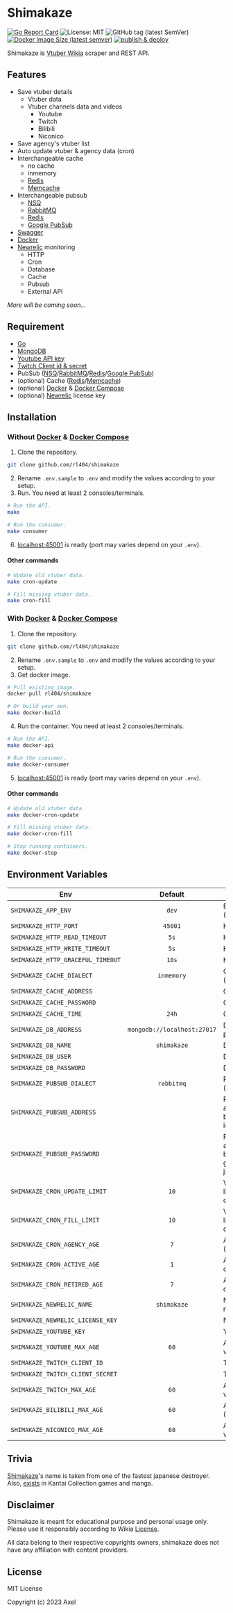 # Shimakaze

[![Go Report Card](https://goreportcard.com/badge/github.com/rl404/shimakaze)](https://goreportcard.com/report/github.com/rl404/shimakaze)
![License: MIT](https://img.shields.io/github/license/rl404/shimakaze)
![GitHub tag (latest SemVer)](https://img.shields.io/github/v/tag/rl404/shimakaze)
[![Docker Image Size (latest semver)](https://img.shields.io/docker/image-size/rl404/shimakaze)](https://hub.docker.com/r/rl404/shimakaze)
[![publish & deploy](https://github.com/rl404/shimakaze/actions/workflows/publish-deploy.yml/badge.svg)](https://github.com/rl404/shimakaze/actions/workflows/publish-deploy.yml)

Shimakaze is [Vtuber Wikia](https://virtualyoutuber.fandom.com/wiki/Virtual_YouTuber_Wiki) scraper and REST API.

## Features

- Save vtuber details
  - Vtuber data
  - Vtuber channels data and videos
    - Youtube
    - Twitch
    - Bilibili
    - Niconico
- Save agency's vtuber list
- Auto update vtuber & agency data (cron)
- Interchangeable cache
  - no cache
  - inmemory
  - [Redis](https://redis.io/)
  - [Memcache](https://memcached.org/)
- Interchangeable pubsub
  - [NSQ](https://nsq.io/)
  - [RabbitMQ](https://www.rabbitmq.com/)
  - [Redis](https://redis.io/)
  - [Google PubSub](https://cloud.google.com/pubsub)
- [Swagger](https://github.com/swaggo/swag)
- [Docker](https://www.docker.com/)
- [Newrelic](https://newrelic.com/) monitoring
  - HTTP
  - Cron
  - Database
  - Cache
  - Pubsub
  - External API

_More will be coming soon..._

## Requirement

- [Go](https://go.dev/)
- [MongoDB](https://www.mongodb.com/)
- [Youtube API key](https://cloud.google.com/docs/authentication/api-keys)
- [Twitch Client id & secret](https://dev.twitch.tv/docs/authentication/register-app/)
- PubSub ([NSQ](https://nsq.io/)/[RabbitMQ](https://www.rabbitmq.com/)/[Redis](https://redis.io/)/[Google PubSub](https://cloud.google.com/pubsub))
- (optional) Cache ([Redis](https://redis.io/)/[Memcache](https://memcached.org/))
- (optional) [Docker](https://www.docker.com/) & [Docker Compose](https://docs.docker.com/compose/)
- (optional) [Newrelic](https://newrelic.com/) license key

## Installation

### Without [Docker](https://www.docker.com/) & [Docker Compose](https://docs.docker.com/compose/)

1. Clone the repository.

```sh
git clone github.com/rl404/shimakaze
```

2. Rename `.env.sample` to `.env` and modify the values according to your setup.
3. Run. You need at least 2 consoles/terminals.

```sh
# Run the API.
make

# Run the consumer.
make consumer
```

6. [localhost:45001](http://localhost:45001) is ready (port may varies depend on your `.env`).

#### Other commands

```sh
# Update old vtuber data.
make cron-update

# Fill missing vtuber data.
make cron-fill
```

### With [Docker](https://www.docker.com/) & [Docker Compose](https://docs.docker.com/compose/)

1. Clone the repository.

```sh
git clone github.com/rl404/shimakaze
```

2. Rename `.env.sample` to `.env` and modify the values according to your setup.
3. Get docker image.

```sh
# Pull existing image.
docker pull rl404/shimakaze

# Or build your own.
make docker-build
```

4. Run the container. You need at least 2 consoles/terminals.

```sh
# Run the API.
make docker-api

# Run the consumer.
make docker-consumer
```

5. [localhost:45001](http://localhost:45001) is ready (port may varies depend on your `.env`).

#### Other commands

```sh
# Update old vtuber data.
make docker-cron-update

# Fill missing vtuber data.
make docker-cron-fill

# Stop running containers.
make docker-stop
```

## Environment Variables

| Env                               |           Default           | Description                                                                                                |
| --------------------------------- | :-------------------------: | ---------------------------------------------------------------------------------------------------------- |
| `SHIMAKAZE_APP_ENV`               |            `dev`            | Environment type (`dev`/`prod`).                                                                           |
| `SHIMAKAZE_HTTP_PORT`             |           `45001`           | HTTP server port.                                                                                          |
| `SHIMAKAZE_HTTP_READ_TIMEOUT`     |            `5s`             | HTTP read timeout.                                                                                         |
| `SHIMAKAZE_HTTP_WRITE_TIMEOUT`    |            `5s`             | HTTP write timeout.                                                                                        |
| `SHIMAKAZE_HTTP_GRACEFUL_TIMEOUT` |            `10s`            | HTTP graceful timeout.                                                                                     |
| `SHIMAKAZE_CACHE_DIALECT`         |         `inmemory`          | Cache type (`nocache`/`redis`/`inmemory`)                                                       |
| `SHIMAKAZE_CACHE_ADDRESS`         |                             | Cache address.                                                                                             |
| `SHIMAKAZE_CACHE_PASSWORD`        |                             | Cache password.                                                                                            |
| `SHIMAKAZE_CACHE_TIME`            |            `24h`            | Cache time.                                                                                                |
| `SHIMAKAZE_DB_ADDRESS`            | `mongodb://localhost:27017` | Database address with port.                                                                                |
| `SHIMAKAZE_DB_NAME`               |         `shimakaze`         | Database name.                                                                                             |
| `SHIMAKAZE_DB_USER`               |                             | Database username.                                                                                         |
| `SHIMAKAZE_DB_PASSWORD`           |                             | Database password.                                                                                         |
| `SHIMAKAZE_PUBSUB_DIALECT`        |         `rabbitmq`          | Pubsub type (`rabbitmq`/`redis`/`google`)                                                            |
| `SHIMAKAZE_PUBSUB_ADDRESS`        |                             | Pubsub address (if you are using `google`, this will be your google project id).                           |
| `SHIMAKAZE_PUBSUB_PASSWORD`       |                             | Pubsub password (if you are using `google`, this will be the content of your google service account json). |
| `SHIMAKAZE_CRON_UPDATE_LIMIT`     |            `10`             | Vtuber & agency count limit when updating old data.                                                        |
| `SHIMAKAZE_CRON_FILL_LIMIT`       |            `10`             | Vtuber & agency count limit when filling missing data.                                                     |
| `SHIMAKAZE_CRON_AGENCY_AGE`       |             `7`             | Age of old agency data (in days).                                                                          |
| `SHIMAKAZE_CRON_ACTIVE_AGE`       |             `1`             | Age of old active vtuber data (in days).                                                                   |
| `SHIMAKAZE_CRON_RETIRED_AGE`      |             `7`             | Age of old retired vtuber data (in days).                                                                  |
| `SHIMAKAZE_NEWRELIC_NAME`         |         `shimakaze`         | Newrelic application name.                                                                                 |
| `SHIMAKAZE_NEWRELIC_LICENSE_KEY`  |                             | Newrelic license key.                                                                                      |
| `SHIMAKAZE_YOUTUBE_KEY`           |                             | Youtube API key.                                                                                           |
| `SHIMAKAZE_YOUTUBE_MAX_AGE`       |            `60`             | Age limit of youtube videos (in days).                                                                     |
| `SHIMAKAZE_TWITCH_CLIENT_ID`      |                             | Twitch client id.                                                                                          |
| `SHIMAKAZE_TWITCH_CLIENT_SECRET`  |                             | Twitch client secret.                                                                                      |
| `SHIMAKAZE_TWITCH_MAX_AGE`        |            `60`             | Age limit of twitch videos (in days).                                                                      |
| `SHIMAKAZE_BILIBILI_MAX_AGE`      |            `60`             | Age limit of bilibili videos (in days).                                                                    |
| `SHIMAKAZE_NICONICO_MAX_AGE`      |            `60`             | Age limit of niconico videos (in days).                                                                    |

## Trivia

[Shimakaze](<https://en.wikipedia.org/wiki/Japanese_destroyer_Shimakaze_(1942)>)'s name is taken from one of the fastest japanese destroyer. Also, [exists](https://en.kancollewiki.net/Shimakaze) in Kantai Collection games and manga.

## Disclaimer

Shimakaze is meant for educational purpose and personal usage only. Please use it responsibly according to Wikia [License](https://www.fandom.com/licensing).

All data belong to their respective copyrights owners, shimakaze does not have any affiliation with content providers.

## License

MIT License

Copyright (c) 2023 Axel
